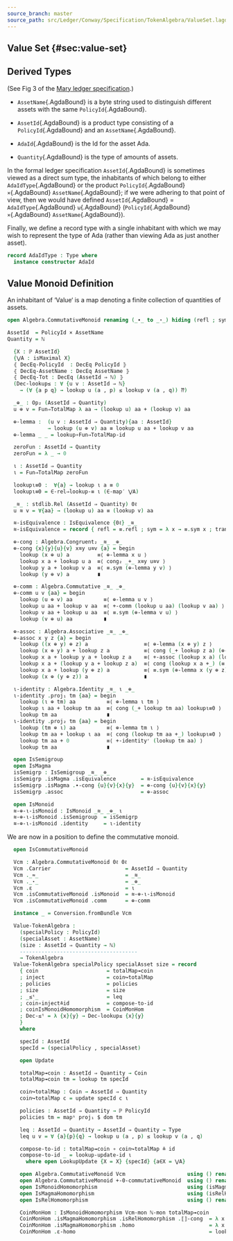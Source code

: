 ```yaml
---
source_branch: master
source_path: src/Ledger/Conway/Specification/TokenAlgebra/ValueSet.lagda.md
---
```


## Value Set {#sec:value-set}

<!--
```agda

{-# OPTIONS --safe --no-import-sorts #-}

open import Prelude using (Type)

module Ledger.Conway.Specification.TokenAlgebra.ValueSet (PolicyId AssetName : Type) where

open import Ledger.Prelude                         hiding (lookup ; update ; isMagma ; isEquivalence) renaming (TotalMap to _⇒_)
open _⇒_
open import Ledger.Conway.Specification.TokenAlgebra.Base PolicyId using (TokenAlgebra)

open import Algebra                                using (Op₂ ; IsSemigroup ; IsMonoid ; IsMagma ; IsCommutativeMonoid)
open import Algebra.Morphism                       using (IsMonoidHomomorphism ; IsMagmaHomomorphism)
open import Data.Nat.Properties                    using (+-comm ; +-assoc ; +-identityʳ ; +-0-commutativeMonoid)
open import Relation.Binary                        using (IsEquivalence)
open import Relation.Binary.Morphism               using (IsRelHomomorphism)
open import Relation.Binary.PropositionalEquality  using (module ≡-Reasoning)

import Relation.Binary.PropositionalEquality as ≡
import Relation.Binary.Core  as stdlib
```
-->

## Derived Types

(See Fig 3 of the [Mary ledger
specification](https://github.com/input-output-hk/cardano-ledger/releases/latest/download/mary-ledger.pdf).)

- `AssetName`{.AgdaBound} is a byte string used to distinguish different
  assets with the same `PolicyId`{.AgdaBound}.

- `AssetId`{.AgdaBound} is a product type consisting of a
  `PolicyId`{.AgdaBound} and an `AssetName`{.AgdaBound}.

- `AdaId`{.AgdaBound} is the Id for the asset Ada.

- `Quantity`{.AgdaBound} is the type of amounts of assets.

In the formal ledger specification `AssetId`{.AgdaBound} is sometimes
viewed as a direct sum type, the inhabitants of which belong to either
`AdaIdType`{.AgdaBound} or the product `PolicyId`{.AgdaBound}
`×`{.AgdaBound} `AssetName`{.AgdaBound}; if we were adhering to that
point of view, then we would have defined `AssetId`{.AgdaBound} =
`AdaIdType`{.AgdaBound} `⊎`{.AgdaBound} (`PolicyId`{.AgdaBound}
`×`{.AgdaBound} `AssetName`{.AgdaBound}).

Finally, we define a record type with a single inhabitant with which we
may wish to represent the type of Ada (rather than viewing Ada as just
another asset).

```agda
record AdaIdType : Type where
  instance constructor AdaId
```

## Value Monoid Definition

An inhabitant of ‘Value‘ is a map denoting a finite collection of
quantities of assets.

```agda
open Algebra.CommutativeMonoid renaming (_∙_ to _⋆_) hiding (refl ; sym ; trans)

AssetId  = PolicyId × AssetName
Quantity = ℕ
```
<!--
```agda
module _
```
-->
```agda
  {X : ℙ AssetId}
  {⋁A : isMaximal X}
  ⦃ DecEq-PolicyId  : DecEq PolicyId ⦄
  ⦃ DecEq-AssetName : DecEq AssetName ⦄
  ⦃ DecEq-Tot : DecEq (AssetId ⇒ ℕ) ⦄
  (Dec-lookup≤ : ∀ {u v : AssetId ⇒ ℕ}
    → (∀ {a p q} → lookup u (a , p) ≤ lookup v (a , q)) ⁇)
```

<!--
```agda
  where
  open ≡-Reasoning
  open FunTot X ⋁A
```
-->

```agda
  _⊕_ : Op₂ (AssetId ⇒ Quantity)
  u ⊕ v = Fun⇒TotalMap λ aa → (lookup u) aa + (lookup v) aa

  ⊕-lemma :  (u v : AssetId ⇒ Quantity){aa : AssetId}
             → lookup (u ⊕ v) aa ≡ lookup u aa + lookup v aa
  ⊕-lemma _ _ = lookup∘Fun⇒TotalMap-id

  zeroFun : AssetId → Quantity
  zeroFun = λ _ → 0

  ι : AssetId ⇒ Quantity
  ι = Fun⇒TotalMap zeroFun

  lookupι≡0 :  ∀{a} → lookup ι a ≡ 0
  lookupι≡0 = ∈-rel⇒lookup-≡ ι (∈-map′ ⋁A)

  _≋_ : stdlib.Rel (AssetId ⇒ Quantity) 0ℓ
  u ≋ v = ∀{aa} → (lookup u) aa ≡ (lookup v) aa

  ≋-isEquivalence : IsEquivalence {0ℓ} _≋_
  ≋-isEquivalence = record { refl = ≡.refl ; sym = λ x → ≡.sym x ; trans = λ x y → ≡.trans x y }

  ⊕-cong : Algebra.Congruent₂ _≋_ _⊕_
  ⊕-cong {x}{y}{u}{v} x≋y u≋v {a} = begin
    lookup (x ⊕ u) a         ≡⟨ ⊕-lemma x u ⟩
    lookup x a + lookup u a  ≡⟨ cong₂ _+_ x≋y u≋v ⟩
    lookup y a + lookup v a  ≡⟨ ≡.sym (⊕-lemma y v) ⟩
    lookup (y ⊕ v) a         ∎

  ⊕-comm : Algebra.Commutative _≋_ _⊕_
  ⊕-comm u v {aa} = begin
    lookup (u ⊕ v) aa          ≡⟨ ⊕-lemma u v ⟩
    lookup u aa + lookup v aa  ≡⟨ +-comm (lookup u aa) (lookup v aa) ⟩
    lookup v aa + lookup u aa  ≡⟨ ≡.sym (⊕-lemma v u) ⟩
    lookup (v ⊕ u) aa          ∎

  ⊕-assoc : Algebra.Associative _≋_ _⊕_
  ⊕-assoc x y z {a} = begin
    lookup ((x ⊕ y) ⊕ z) a                  ≡⟨ ⊕-lemma (x ⊕ y) z ⟩
    lookup (x ⊕ y) a + lookup z a           ≡⟨ cong (_+ lookup z a) (⊕-lemma x y) ⟩
    lookup x a + lookup y a + lookup z a    ≡⟨ +-assoc (lookup x a) (lookup y a) (lookup z a) ⟩
    lookup x a + (lookup y a + lookup z a)  ≡⟨ cong (lookup x a +_) (≡.sym (⊕-lemma y z)) ⟩
    lookup x a + lookup (y ⊕ z) a           ≡⟨ ≡.sym (⊕-lemma x (y ⊕ z)) ⟩
    lookup (x ⊕ (y ⊕ z)) a                  ∎

  ι-identity : Algebra.Identity _≋_ ι _⊕_
  ι-identity .proj₁ tm {aa} = begin
    lookup (ι ⊕ tm) aa          ≡⟨ ⊕-lemma ι tm ⟩
    lookup ι aa + lookup tm aa  ≡⟨ cong (_+ lookup tm aa) lookupι≡0 ⟩
    lookup tm aa                ∎
  ι-identity .proj₂ tm {aa} = begin
    lookup (tm ⊕ ι) aa          ≡⟨ ⊕-lemma tm ι ⟩
    lookup tm aa + lookup ι aa  ≡⟨ cong (lookup tm aa +_) lookupι≡0 ⟩
    lookup tm aa + 0            ≡⟨ +-identityʳ (lookup tm aa) ⟩
    lookup tm aa                ∎

  open IsSemigroup
  open IsMagma
  isSemigrp : IsSemigroup _≋_ _⊕_
  isSemigrp .isMagma .isEquivalence        = ≋-isEquivalence
  isSemigrp .isMagma .∙-cong {u}{v}{x}{y}  = ⊕-cong {u}{v}{x}{y}
  isSemigrp .assoc                         = ⊕-assoc

  open IsMonoid
  ≋-⊕-ι-isMonoid : IsMonoid _≋_ _⊕_ ι
  ≋-⊕-ι-isMonoid .isSemigroup  = isSemigrp
  ≋-⊕-ι-isMonoid .identity     = ι-identity
```

We are now in a position to define the commutative monoid.

```agda
  open IsCommutativeMonoid

  Vcm : Algebra.CommutativeMonoid 0ℓ 0ℓ
  Vcm .Carrier                        = AssetId ⇒ Quantity
  Vcm ._≈_                            = _≋_
  Vcm ._⋆_                            = _⊕_
  Vcm .ε                              = ι
  Vcm .isCommutativeMonoid .isMonoid  = ≋-⊕-ι-isMonoid
  Vcm .isCommutativeMonoid .comm      = ⊕-comm

  instance _ = Conversion.fromBundle Vcm

  Value-TokenAlgebra :
    (specialPolicy : PolicyId)
    (specialAsset : AssetName)
    (size : AssetId ⇒ Quantity → ℕ)
    --------------------------------------
    → TokenAlgebra
  Value-TokenAlgebra specialPolicy specialAsset size = record
    { coin                      = totalMap↠coin
    ; inject                    = coin↪totalMap
    ; policies                  = policies
    ; size                      = size
    ; _≤ᵗ_                      = leq
    ; coin∘inject≗id            = compose-to-id
    ; coinIsMonoidHomomorphism  = CoinMonHom
    ; Dec-≤ᵗ = λ {x}{y} → Dec-lookup≤ {x}{y}
    }
    where

    specId : AssetId
    specId = (specialPolicy , specialAsset)

    open Update

    totalMap↠coin : AssetId ⇒ Quantity → Coin
    totalMap↠coin tm = lookup tm specId

    coin↪totalMap : Coin → AssetId ⇒ Quantity
    coin↪totalMap c = update specId c ι

    policies : AssetId ⇒ Quantity → ℙ PolicyId
    policies tm = mapˢ proj₁ $ dom tm

    leq : AssetId ⇒ Quantity → AssetId ⇒ Quantity → Type
    leq u v = ∀ {a}{p}{q} → lookup u (a , p) ≤ lookup v (a , q)

    compose-to-id : totalMap↠coin ∘ coin↪totalMap ≗ id
    compose-to-id _ = lookup-update-id ι
      where open LookupUpdate {X = X} {specId} {a∈X = ⋁A}

    open Algebra.CommutativeMonoid Vcm                    using () renaming (rawMonoid to Vcm-mon)
    open Algebra.CommutativeMonoid +-0-commutativeMonoid  using () renaming (rawMonoid to ℕ-mon)
    open IsMonoidHomomorphism                             using (isMagmaHomomorphism ; ε-homo)
    open IsMagmaHomomorphism                              using (isRelHomomorphism ; homo)
    open IsRelHomomorphism                                using () renaming (cong to ⟦⟧-cong)

    CoinMonHom : IsMonoidHomomorphism Vcm-mon ℕ-mon totalMap↠coin
    CoinMonHom .isMagmaHomomorphism .isRelHomomorphism .⟦⟧-cong  = λ x → x
    CoinMonHom .isMagmaHomomorphism .homo                        = λ x y → ⊕-lemma x y
    CoinMonHom .ε-homo                                           = lookupι≡0
```
